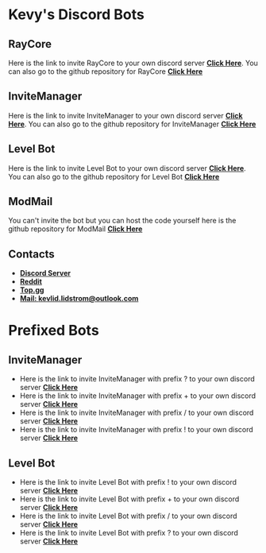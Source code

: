 # Kevy's Discord Bots


## RayCore
Here is the link to invite RayCore to your own discord server **[Click Here](https://discord.com/oauth2/authorize?client_id=730519651448127518&permissions=8&scope=bot)**.
You can also go to the github repository for RayCore **[Click Here](https://github.com/kevify/raycore)**

## InviteManager
Here is the link to invite InviteManager to your own discord server **[Click Here](https://discord.com/api/oauth2/authorize?client_id=719153033300410378&permissions=8&scope=bot)**.
You can also go to the github repository for InviteManager **[Click Here](https://github.com/kevify/InviteManager)**

## Level Bot
Here is the link to invite Level Bot to your own discord server **[Click Here](https://discord.com/api/oauth2/authorize?client_id=765843009056931850&permissions=8&scope=bot)**.
You can also go to the github repository for Level Bot **[Click Here](https://github.com/kevify/Level-Bot)**

## ModMail
You can't invite the bot but you can host the code yourself here is the github repository for ModMail **[Click Here](https://github.com/kevify/ModMail)**

## Contacts
- **[Discord Server](https://discord.gg/aVJfFbh)**
- **[Reddit](https://www.reddit.com/user/Kevybtw)**
- **[Top.gg](https://top.gg/user/292948682884775937)**
- **[Mail: kevlid.lidstrom@outlook.com](https://outlook.live.com/mail)**


# Prefixed Bots

## InviteManager
* Here is the link to invite InviteManager with prefix ? to your own discord server **[Click Here](https://discord.com/api/oauth2/authorize?client_id=719153033300410378&permissions=8&scope=bot)**
* Here is the link to invite InviteManager with prefix + to your own discord server **[Click Here](https://discord.com/api/oauth2/authorize?client_id=779275527173308436&permissions=8&scope=bot)**
* Here is the link to invite InviteManager with prefix / to your own discord server **[Click Here](https://discord.com/api/oauth2/authorize?client_id=779277739152113676&permissions=8&scope=bot)**
* Here is the link to invite InviteManager with prefix ! to your own discord server **[Click Here](https://discord.com/api/oauth2/authorize?client_id=779279686505070592&permissions=8&scope=bot)**

## Level Bot
* Here is the link to invite Level Bot with prefix ! to your own discord server **[Click Here](https://discord.com/api/oauth2/authorize?client_id=765843009056931850&permissions=8&scope=bot)**
* Here is the link to invite Level Bot with prefix + to your own discord server **[Click Here](https://discord.com/api/oauth2/authorize?client_id=779262358483894312&permissions=8&scope=bot)**
* Here is the link to invite Level Bot with prefix / to your own discord server **[Click Here](https://discord.com/api/oauth2/authorize?client_id=779271400133230642&permissions=8&scope=bot)**
* Here is the link to invite Level Bot with prefix ? to your own discord server **[Click Here](https://discord.com/api/oauth2/authorize?client_id=774231337707110441&permissions=8&scope=bot)**
